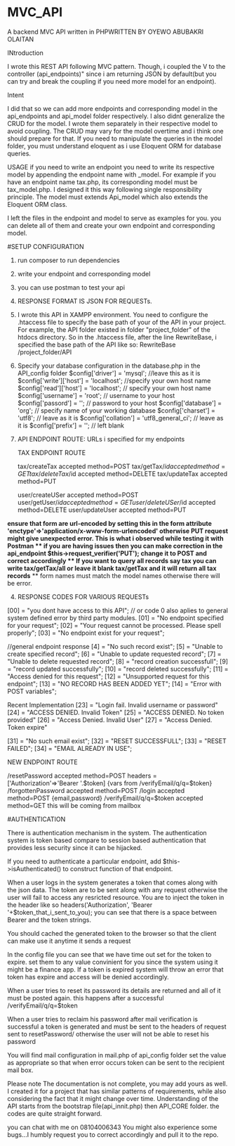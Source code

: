 # MVC_API
A backend MVC API written in PHPWRITTEN BY OYEWO ABUBAKRI OLAITAN



INtroduction

I wrote this REST API following MVC pattern. Though, i coupled the V to the controller (api_endpoints)" since i am returning JSON by default(but you can try and break the coupling if you need more model for an endpoint).

Intent
 
I did that so we can add more endpoints and corresponding model in the api_endpoints and api_model folder respectively. I also didnt generalize the CRUD for the model. I wrote them separately in their respective model to avoid coupling. The CRUD may vary for the model overtime and i think one should prepare for that.
If you need to manipulate the queries in the model folder, you must understand eloquent as i use Eloquent ORM for database queries.

USAGE
if you need to write an endpoint you need to write its respective model by appending the endpoint name with _model. For example if you have an endpoint name tax.php, its corresponding model must be tax_model.php. I designed it this way following single responsibility principle. The model must extends Api_model which also extends the Eloquent ORM class.

I left the files in the endpoint and model to serve as examples for you. you can delete all of them and create your own endpoint and corresponding model.



#SETUP CONFIGURATION
1. run composer to run dependencies
2. write your endpoint and corresponding model
3. you can use postman to test your api


0. RESPONSE FORMAT IS JSON FOR  REQUESTs. 

1. I wrote this API in XAMPP environment. You need to configure the .htaccess file to specify the base path of your
of the API in your project. For example, the API folder existed in folder "project_folder" of the htdocs directory. 
So in the .htaccess file, after the line RewriteBase, i specified the base path of the API like so: RewriteBase /project_folder/API

2. Specify your database configuration in the database.php  in the API_config folder 
		$config['driver'] = 'mysql';  //leave this as it is 
		$config['write']['host'] = 'localhost'; //specify your own host name
		$config['read']['host'] = 'localhost'; // specify your own host name
		$config['username'] = 'root';			// username to your host
		$config['passord'] = '';				// password to your host
		$config['database'] = 'org';			// specify name of your working database
		$config['charset'] = 'utf8';			// leave as it is 
		$config['collation'] = 'utf8_general_ci'; // leave as it is 
		$config['prefix'] = '';						// left blank 

3. API ENDPOINT ROUTE: URLs i specified for my endpoints

	
	TAX ENDPOINT ROUTE
	
	tax/createTax 						accepted method=POST
	tax/getTax/$id 						accepted method=GET    
	tax/deleteTax/$id 					accepted method=DELETE
	tax/updateTax 						accepted method=PUT

	user/createUSer 						accepted method=POST
	user/getUser/$id 						accepted method=GET    
	user/deleteUSer/$id 					accepted method=DELETE
	user/updateUser 						accepted method=PUT

 **ensure that form are url-encoded by setting this in the form attribute 'enctype'=>'application/x-www-form-urlencoded' otherwise PUT request might give unexpected error. This is what i observed while testing it with Postman
 ** if you are having issues then you can make correction in the api_endpoint $this->request_verifier('PUT'); change it to POST and correct accordingly
 ** If you want to query all records say tax you can write tax/getTax/all or leave it blank tax/getTax and it will return all tax records**
 ** form names must match the model names otherwise there will be error.

4. RESPONSE CODES FOR VARIOUS REQUESTs

[00] = "you dont have access to this API"; // or code 0 also aplies to general system defined error by third party modules.
[01] = "No endpoint specified for your request";
[02] = "Your request cannot be processed. Please spell properly";
[03] = "No endpoint exist for your request";

//general endpoint response
[4] = "No such record exist";
[5] = "Unable to create specified record";
[6] = "Unable to update requested record";
[7] = "Unable to delete requested record";
[8] = "record creation successfull";
[9] = "record updated successfully";
[10] = "record deleted successfully";
[11] = "Access denied for this request";
[12] = "Unsupported request for this endpoint";
[13] = "NO RECORD HAS BEEN ADDED YET";
[14] = "Error with POST variables";


Recent Implementation 
[23] = "Login fail. Invalid username or password"
[24] = "ACCESS DENIED. Invalid Token"
[25] = "ACCESS DENIED. No token provided"
[26] = "Access Denied. Invalid User"
[27] = "Access Denied. Token expire"

[31] = "No such email exist";
[32] = "RESET SUCCESSFULL";
[33] = "RESET FAILED";
[34] = "EMAIL ALREADY IN USE";

NEW ENDPOINT ROUTE

/resetPassword 							accepted method=POST headers = ['Authorization'=>'Bearer '.$token] {vars from /verifyEmail/q/q=$token}
/forgottenPassword 						accepted method=POST 
/login									accepted method=POST {email,password}
/verifyEmail/q/q=$token					accepted method=GET this will be coming from mailbox




#AUTHENTICATION

There is authentication mechanism in the system. The authentication system is token based compare to session based authentication that provides less security since it can be hijacked.

If you need to authenticate a particular endpoint, add $this->isAuthenticated() to construct function of that endpoint.

When a user logs in the system generates a token that comes along with the json data. The token are to be sent along with any request otherwise the user will fail to access any resricted resource. You are to inject the token in the header like so 
headers('Authorization', 'Bearer '+$token_that_i_sent_to_you); you can see that there is a space between Bearer and the token strings.

You should cached the generated token to the browser so that the client can make use it anytime it sends a request

In the config file you can see that we have time out set for the token to expire. set them to any value convinient for you since the system using it might be a finance app. If a token is expired system will throw an error that token has expire and access will be denied accordingly.

When a user tries to reset its password its details are returned and all of it must be posted again. this happens after a successful /verifyEmail/q/q=$token

When a user tries to reclaim his password after mail verification is successful a token is generated and must be sent to the headers of request sent to resetPassword/ otherwise the user will not be able to reset his password

You will find mail configuration in mail.php of api_config folder set the value as appropriate so that when error occurs token can be sent to the recipient mail box.


Please note
The documentation is not complete, you may add yours as well. I created it for a project that has similar patterns of requirements, while also considering the fact that it might change over time.
Understanding of the API starts from the bootstrap file(api_innit.php) then API_CORE folder. the codes are quite straight forward.

you can chat with me on 08104006343
You might also experience some bugs...I humbly request you to correct accordingly and pull it to the repo.
